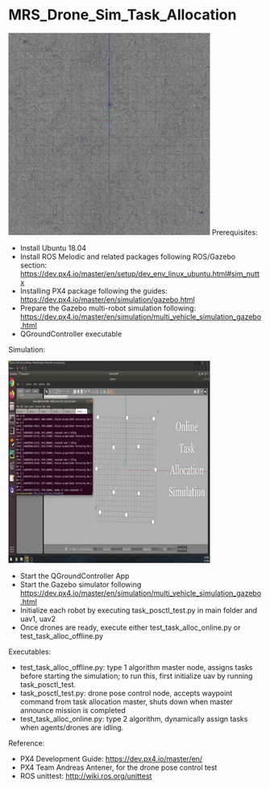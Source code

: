 # MRS_Drone_Sim_Task_Allocation

<a href="url"><img src="./Screenshot%20from%202020-12-04%2000-38-52.png" height="400" width="400" ></a>
Prerequisites:
- Install Ubuntu 18.04
- Install ROS Melodic and related packages following ROS/Gazebo section: https://dev.px4.io/master/en/setup/dev_env_linux_ubuntu.html#sim_nuttx 
- Installing PX4 package following the guides: https://dev.px4.io/master/en/simulation/gazebo.html
- Prepare the Gazebo multi-robot simulation following: https://dev.px4.io/master/en/simulation/multi_vehicle_simulation_gazebo.html
- QGroundController executable

Simulation:

<a href="url"><img src="./demo/online.gif" height="400" width="400" ></a>
- Start the QGroundController App
- Start the Gazebo simulator following https://dev.px4.io/master/en/simulation/multi_vehicle_simulation_gazebo.html
- Initialize each robot by executing task_posctl_test.py in main folder and uav1, uav2
- Once drones are ready, execute either test_task_alloc_online.py or test_task_alloc_offline.py

Executables:
- test_task_alloc_offline.py: type 1 algorithm master node, assigns tasks before starting the simulation; to run this, first initialize uav by running task_posctl_test.
- task_posctl_test.py: drone pose control node, accepts waypoint command from task allocation master, shuts down when master announce mission is completed
- test_task_alloc_online.py: type 2 algorithm, dynamically assign tasks when agents/drones are idling.


Reference:
- PX4 Development Guide: https://dev.px4.io/master/en/
- PX4 Team Andreas Antener, for the drone pose control test
- ROS unittest: http://wiki.ros.org/unittest
